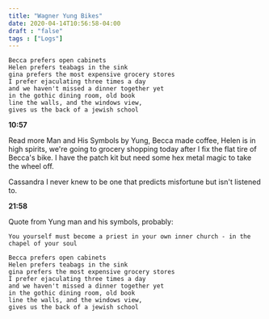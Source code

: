 ```yaml
---
title: "Wagner Yung Bikes"
date: 2020-04-14T10:56:58-04:00
draft : "false"
tags : ["Logs"]
---
```

```
Becca prefers open cabinets
Helen prefers teabags in the sink
gina prefers the most expensive grocery stores
I prefer ejaculating three times a day
and we haven't missed a dinner together yet
in the gothic dining room, old book
line the walls, and the windows view,
gives us the back of a jewish school
```
<!--more-->

**10:57**

Read more Man and His Symbols by Yung, Becca made coffee, Helen is in high spirits, we're going to grocery shopping today after I fix the flat tire of Becca's bike. I have the patch kit but need some hex metal magic to take the wheel off.

Cassandra I never knew to be one that predicts misfortune but isn't listened to.


**21:58**

Quote from Yung man and his symbols, probably:

`You yourself must become a priest in your own inner church - in the chapel of your soul`


```
Becca prefers open cabinets
Helen prefers teabags in the sink
gina prefers the most expensive grocery stores
I prefer ejaculating three times a day
and we haven't missed a dinner together yet
in the gothic dining room, old book
line the walls, and the windows view,
gives us the back of a jewish school
```


<!--

Dailies:

Read [] What did you read?


Write [] What did you write?


Create [] What did you make?


Exercise [] Dance workout (or otherwise)


Audio [] You recorded what:


Visual [] You filmed what:


Finish A [] You bounced what track:


Live [] You sang what song(s) live:


Finish V [] You made what visuals:


Phone [] You called who:


Share [] You uploaded what to Archive:


Website [] You did what to Paleblue.fm:


Website [] You did what to poliw.at:


Love and Legacy [] You did what for friends/family:


God [] You're grateful for what:

 -->
